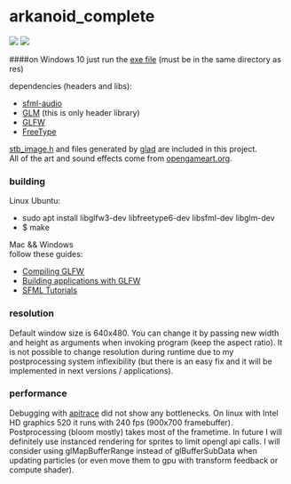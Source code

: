 # arkanoid_complete

![](https://github.com/matimaci/arkanoid_complete/blob/master/screens/screen3.png)
![](https://github.com/matimaci/arkanoid_complete/blob/master/screens/screen2.png)

####on Windows 10 just run the [exe file](https://github.com/matimaci/arkanoid_complete/blob/master/win10_x64.exe) (must be in the same directory as res)

dependencies (headers and libs):
* [sfml-audio](https://github.com/SFML/SFML)
* [GLM](https://github.com/g-truc/glm) (this is only header library)
* [GLFW](https://github.com/glfw/glfw)
* [FreeType](https://www.freetype.org)

[stb_image.h](https://github.com/nothings/stb) and files generated by [glad](https://github.com/Dav1dde/glad) are included in this project.  
All of the art and sound effects come from [opengameart.org](http://opengameart.org).  

### building
Linux Ubuntu:
* sudo apt install libglfw3-dev libfreetype6-dev libsfml-dev libglm-dev
* $ make

Mac && Windows  
follow these guides:
* [Compiling GLFW](http://www.glfw.org/docs/latest/compile_guide.html)
* [Building applications with GLFW](http://www.glfw.org/docs/latest/build_guide.html)
* [SFML Tutorials](http://www.sfml-dev.org/tutorials)

### resolution
Default window size is 640x480. You can change it by passing new width and height as arguments when invoking program (keep the aspect ratio).
It is not possible to change resolution during runtime due to my postprocessing system inflexibility (but there is an easy fix and it will be implemented in next versions / applications).

### performance
Debugging with [apitrace](https://github.com/apitrace/apitrace) did not show any bottlenecks. On linux with Intel HD graphics 520 it runs
with 240 fps (900x700 framebuffer). Postprocessing (bloom mostly) takes most of the frametime.
In future I will definitely use instanced rendering for sprites to limit opengl api calls. I will consider using glMapBufferRange instead
of glBufferSubData when updating particles (or even move them to gpu with transform feedback or compute shader).
